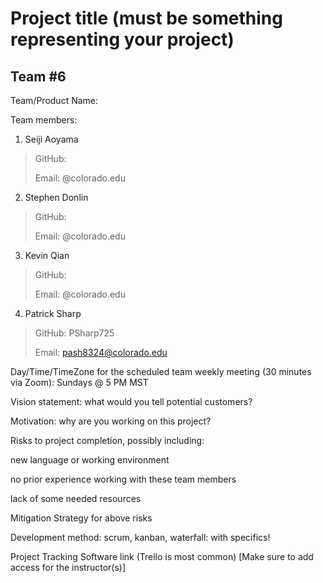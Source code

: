 # Project title (must be something representing your project)

## Team #6

Team/Product Name:

Team members: 

1. Seiji Aoyama

>GitHub: 
>
>Email: @colorado.edu

2. Stephen Donlin

>GitHub: 
>
>Email: @colorado.edu

3. Kevin Qian

>GitHub: 
>
>Email: @colorado.edu


4. Patrick Sharp

>GitHub: PSharp725
>
>Email: pash8324@colorado.edu


Day/Time/TimeZone for the scheduled team weekly meeting (30 minutes via Zoom): Sundays @ 5 PM MST

Vision statement: what would you tell potential customers?

Motivation: why are you working on this project?

Risks to project completion, possibly including:

new language or working environment

no prior experience working with these team members

lack of some needed resources

Mitigation Strategy for above risks

Development method: scrum, kanban, waterfall: with specifics!

Project Tracking Software link (Trello is most common)
[Make sure to add access for the instructor(s)]